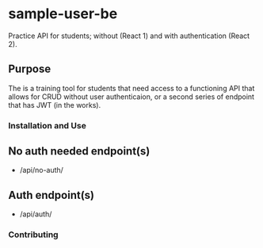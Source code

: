 # sample-user-be

Practice API for students; without (React 1) and with authentication (React 2).

## Purpose

The is a training tool for students that need access to a functioning API that allows for CRUD without user authenticaion, or a second series of endpoint that has JWT (in the works).

### Installation and Use

## No auth needed endpoint(s)

- /api/no-auth/

## Auth endpoint(s)

- /api/auth/

### Contributing
